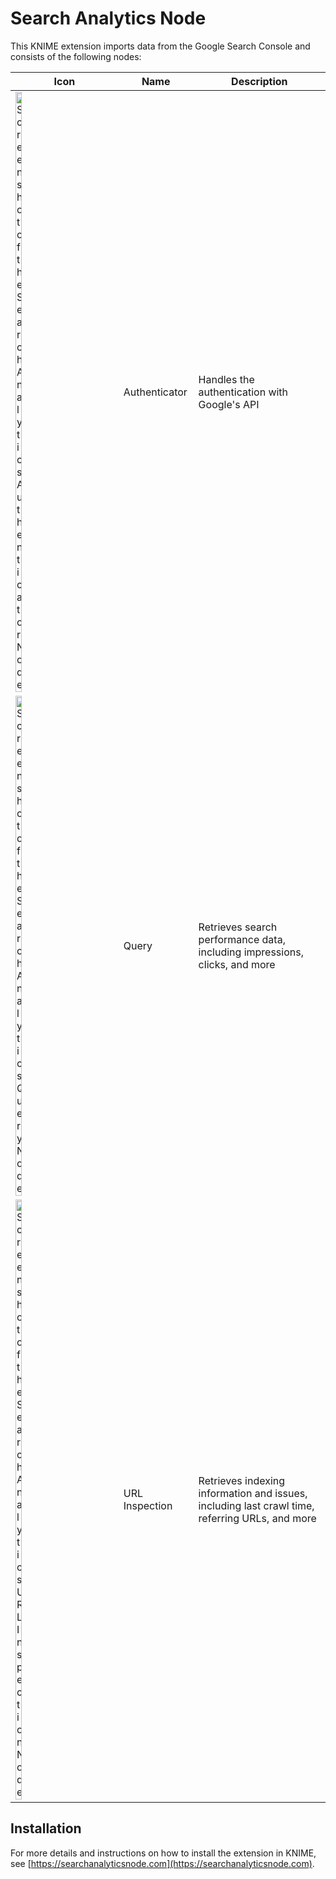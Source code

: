 # Search Analytics Node

This KNIME extension imports data from the Google Search Console and consists of the following nodes:

| Icon | Name | Description |
| ---- | ---- | ----------- |
| <img src="https://searchanalyticsnode.com/assets/img/nodes/authenticator-node.webp" width="25%" alt="Screenshot of the Search Analytics Authenticator Node"> | Authenticator | Handles the authentication with Google's API |
| <img src="https://searchanalyticsnode.com/assets/img/nodes/query-node.webp" width="25%" alt="Screenshot of the Search Analytics Query Node"> | Query | Retrieves search performance data, including impressions, clicks, and more |
| <img src="https://searchanalyticsnode.com/assets/img/nodes/url-inspection-node.webp" width="25%" alt="Screenshot of the Search Analytics URL Inspection Node"> | URL Inspection | Retrieves indexing information and issues, including last crawl time, referring URLs, and more |


## Installation

For more details and instructions on how to install the extension in KNIME, see [https://searchanalyticsnode.com](https://searchanalyticsnode.com).
